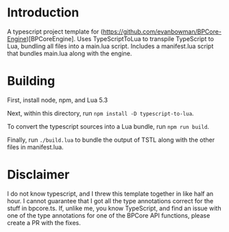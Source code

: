 # Introduction

A typescript project template for
(https://github.com/evanbowman/BPCore-Engine)[BPCoreEngine]. Uses
TypeScriptToLua to transpile TypeScript to Lua, bundling all files into a
main.lua script. Includes a manifest.lua script that bundles main.lua along with
the engine.


# Building

First, install node, npm, and Lua 5.3

Next, within this directory, run `npm install -D typescript-to-lua`.

To convert the typescript sources into a Lua bundle, run `npm run build`.

Finally, run `./build.lua` to bundle the output of TSTL along with the other files in manifest.lua.


# Disclaimer

I do not know typescript, and I threw this template together in like half an
hour. I cannot guarantee that I got all the type annotations correct for the
stuff in bpcore.ts. If, unlike me, you know TypeScript, and find an issue with
one of the type annotations for one of the BPCore API functions, please create a
PR with the fixes.